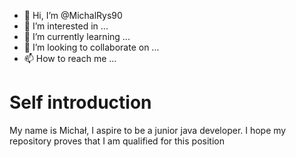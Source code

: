 - 👋 Hi, I’m @MichalRys90
- 👀 I’m interested in ...
- 🌱 I’m currently learning ...
- 💞️ I’m looking to collaborate on ...
- 📫 How to reach me ...

# Self introduction

My name is Michał, I aspire to be a junior java developer. I hope my repository proves that I am qualified for this position

